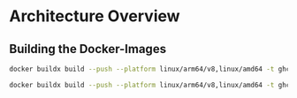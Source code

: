 # Architecture Overview


## Building the Docker-Images

```bash
docker buildx build --push --platform linux/arm64/v8,linux/amd64 -t ghcr.io/l3montree-dev/kubernetes-developer-workshop/nextjs-frontend:latest nextjs-frontend
```


```bash
docker buildx build --push --platform linux/arm64/v8,linux/amd64 -t ghcr.io/l3montree-dev/kubernetes-developer-workshop/color-api:latest color-api
```
